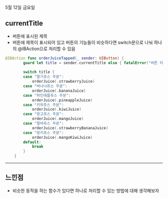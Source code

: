 5월 12일 금요일

## currentTitle
- 버튼에 표시된 제목
- 버튼에 제목이 표시되어 있고 버튼의 기능들이 비슷하다면 switch문으로 나눠 하나의 @IBAction으로 처리할 수 있음

```swift
@IBAction func orderJuiceTapped(_ sender: UIButton) {
        guard let title = sender.currentTitle else { fatalError("버튼 타이틀 설정 안돼있음") }
        
        switch title {
        case "딸기쥬스 주문":
            orderJuice(.strawberryJuice)
        case "바나나쥬스 주문":
            orderJuice(.bananaJuice)
        case "파인애플쥬스 주문":
            orderJuice(.pineappleJuice)
        case "키위쥬스 주문":
            orderJuice(.kiwiJuice)
        case "망고쥬스 주문":
            orderJuice(.mangoJuice)
        case "딸바쥬스 주문":
            orderJuice(.strawberryBananaJuice)
        case "망키쥬스 주문":
            orderJuice(.mangoKiwiJuice)
        default:
            break
        }
    }
```

---
## 느낀점
- 비슷한 동작을 하는 함수가 있다면 하나로 처리할 수 있는 방법에 대해 생각해보자
